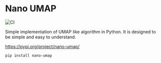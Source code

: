# Nano UMAP

![CI](https://github.com/kmkolasinski/nano-umap/actions/workflows/main.yml/badge.svg)

Simple implementation of UMAP like algorithm in Python. It is designed to be simple 
and easy to understand. 

https://pypi.org/project/nano-umap/
```bash
pip install nano-umap
```
